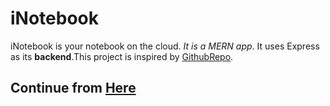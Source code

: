 # iNotebook
iNotebook is your notebook on the cloud. *It is a MERN app*. It uses Express as its **backend**.This project is inspired by [GithubRepo](https://github.com/CodeWithHarry/iNotebook-React).

## Continue from [Here](https://www.youtube.com/watch?v=x-mYMGf7P6M&list=PLu0W_9lII9agx66oZnT6IyhcMIbUMNMdt&index=65)
